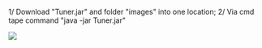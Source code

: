 1/ Download "Tuner.jar" and folder "images" into one location;
2/ Via cmd tape command "java -jar Tuner.jar"

<img src="https://render.githubusercontent.com/render/math?math=e^{i \pi} = -1">

